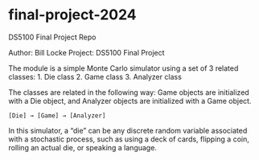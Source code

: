 # final-project-2024
DS5100 Final Project Repo

Author: Bill Locke
Project: DS5100 Final Project

The module is a simple Monte Carlo simulator using a set of 3 related
classes:
    1. Die class 
    2. Game class
    3. Analyzer class
    
The classes are related in the following way: Game objects are initialized with a Die
object, and Analyzer objects are initialized with a Game object.

    [Die] → [Game] → [Analyzer]

In this simulator, a “die” can be any discrete random variable associated with a
stochastic process, such as using a deck of cards, flipping a coin, rolling an actual die,
or speaking a language.